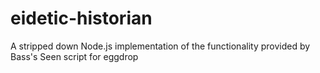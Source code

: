 # eidetic-historian
A stripped down Node.js implementation of the functionality provided by Bass's Seen script for eggdrop
